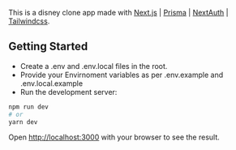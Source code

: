 This is a disney clone app made with [Next.js](https://nextjs.org/) | [Prisma](https://www.prisma.io/) | [NextAuth](https://next-auth.js.org/) | [Tailwindcss](https://tailwindcss.com/).

## Getting Started

- Create a .env and .env.local files in the root.
- Provide your Envirnoment variables as per .env.example and .env.local.example
- Run the development server:

```bash
npm run dev
# or
yarn dev
```

Open [http://localhost:3000](http://localhost:3000) with your browser to see the result.
